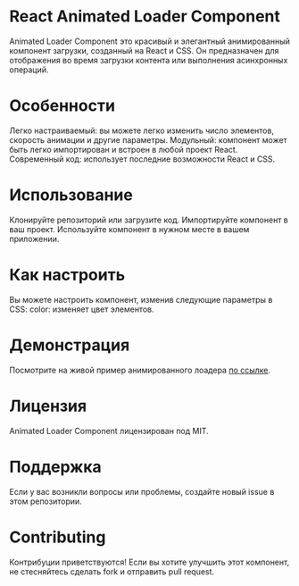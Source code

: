 # React Animated Loader Component 
Animated Loader Component это красивый и элегантный анимированный компонент загрузки, созданный на React и CSS. Он предназначен для отображения во время загрузки контента или выполнения асинхронных операций.

# Особенности
Легко настраиваемый: вы можете легко изменить число элементов, скорость анимации и другие параметры.
Модульный: компонент может быть легко импортирован и встроен в любой проект React.
Современный код: использует последние возможности React и CSS.

# Использование
Клонируйте репозиторий или загрузите код.
Импортируйте компонент в ваш проект.
Используйте компонент <Loader /> в нужном месте в вашем приложении.

# Как настроить
Вы можете настроить компонент, изменив следующие параметры в CSS:
color: изменяет цвет элементов.

# Демонстрация
Посмотрите на живой пример анимированного лоадера [по ссылке](https://valery-lyapustin.github.io/animated_loader_component/).

# Лицензия
Animated Loader Component лицензирован под MIT.

# Поддержка
Если у вас возникли вопросы или проблемы, создайте новый issue в этом репозитории.

# Contributing
Контрибуции приветствуются! Если вы хотите улучшить этот компонент, не стесняйтесь сделать fork и отправить pull request.